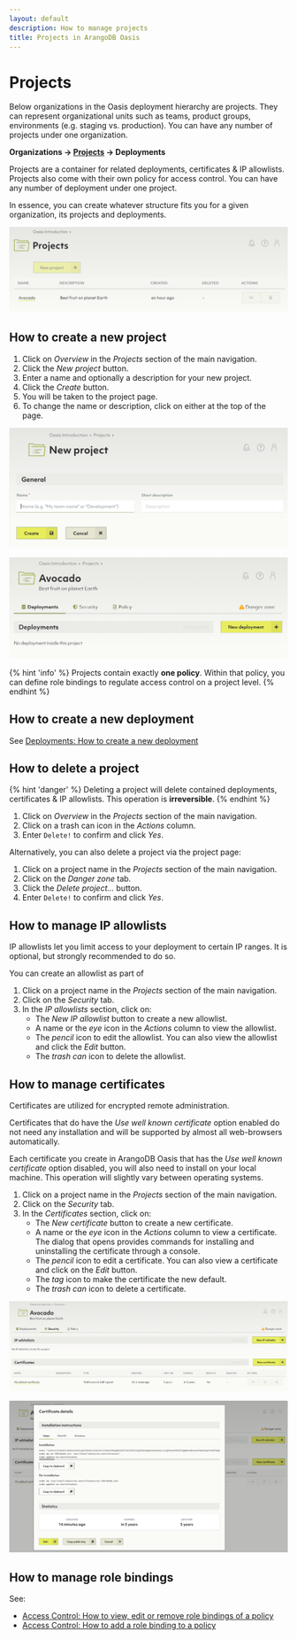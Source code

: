 ```yaml
---
layout: default
description: How to manage projects
title: Projects in ArangoDB Oasis
---
```

# Projects

Below organizations in the Oasis deployment hierarchy are projects. They can
represent organizational units such as teams, product groups, environments
(e.g. staging vs. production). You can have any number of projects under one
organization.

**Organizations → <u>Projects</u> → Deployments**

Projects are a container for related deployments, certificates & IP allowlists.
Projects also come with their own policy for access control. You can have any
number of deployment under one project.

In essence, you can create whatever structure fits you for a given organization,
its projects and deployments.

![Oasis Projects Overview](../images/oasis-projects-overview.png)

## How to create a new project

1. Click on _Overview_ in the _Projects_ section of the main navigation.
2. Click the _New project_ button.
3. Enter a name and optionally a description for your new project.
4. Click the _Create_ button.
5. You will be taken to the project page.
6. To change the name or description, click on either at the top of the page.

![Oasis New Project](../images/oasis-new-project.png)

![Oasis Project Summary](../images/oasis-project.png)

{% hint 'info' %}
Projects contain exactly **one policy**. Within that policy, you can define
role bindings to regulate access control on a project level.
{% endhint %}

## How to create a new deployment

See [Deployments: How to create a new deployment](deployments.html#how-to-create-a-new-deployment)

## How to delete a project

{% hint 'danger' %}
Deleting a project will delete contained deployments, certificates & IP allowlists.
This operation is **irreversible**.
{% endhint %}

1. Click on _Overview_ in the _Projects_ section of the main navigation.
2. Click on a trash can icon in the _Actions_ column.
3. Enter `Delete!` to confirm and click _Yes_.

Alternatively, you can also delete a project via the project page:

1. Click on a project name in the _Projects_ section of the main navigation.
2. Click on the _Danger zone_ tab.
3. Click the _Delete project..._ button.
4. Enter `Delete!` to confirm and click _Yes_.

## How to manage IP allowlists

IP allowlists let you limit access to your deployment to certain IP ranges.
It is optional, but strongly recommended to do so.

You can create an allowlist as part of 

1. Click on a project name in the _Projects_ section of the main navigation.
2. Click on the _Security_ tab.
3. In the _IP allowlists_ section, click on:
   - The _New IP allowlist_ button to create a new allowlist.
   - A name or the _eye_ icon in the _Actions_ column to view the allowlist.
   - The _pencil_ icon to edit the allowlist.
     You can also view the allowlist and click the _Edit_ button.
   - The _trash can_ icon to delete the allowlist.

## How to manage certificates

Certificates are utilized for encrypted remote administration.

Certificates that do have the _Use well known certificate_ option enabled do
not need any installation and will be supported by almost all web-browsers
automatically.

Each certificate you create in ArangoDB Oasis that has the
_Use well known certificate_ option disabled, you will also need to install on
your local machine. This operation will slightly vary between operating systems.

1. Click on a project name in the _Projects_ section of the main navigation.
2. Click on the _Security_ tab.
3. In the _Certificates_ section, click on:
   - The _New certificate_ button to create a new certificate.
   - A name or the _eye_ icon in the _Actions_ column to view a certificate.
     The dialog that opens provides commands for installing and uninstalling
     the certificate through a console.
   - The _pencil_ icon to edit a certificate.
     You can also view a certificate and click on the _Edit_ button.
   - The _tag_ icon to make the certificate the new default.
   - The _trash can_ icon to delete a certificate.

![Oasis Certificates](../images/oasis-cert-page-with-cert-present.png)

![Oasis Certificate Install Instructions](../images/oasis-cert-install-instructions.png)

## How to manage role bindings

See:
- [Access Control: How to view, edit or remove role bindings of a policy](access-control.html#how-to-view-edit-or-remove-role-bindings-of-a-policy)
- [Access Control: How to add a role binding to a policy](access-control.html#how-to-add-a-role-binding-to-a-policy)
